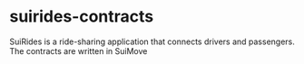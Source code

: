 # suirides-contracts
 SuiRides is a ride-sharing application that connects drivers and passengers. The contracts are written in SuiMove
